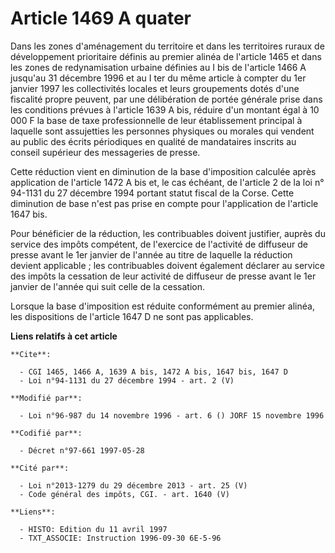 # Article 1469 A quater

Dans les zones d'aménagement du territoire et dans les territoires ruraux de développement prioritaire définis au premier
alinéa de l'article 1465 et dans les zones de redynamisation urbaine définies au I bis de l'article 1466 A jusqu'au 31
décembre 1996 et au I ter du même article à compter du 1er janvier 1997 les collectivités locales et leurs groupements dotés
d'une fiscalité propre peuvent, par une délibération de portée générale prise dans les conditions prévues à l'article 1639 A
bis, réduire d'un montant égal à 10 000 F la base de taxe professionnelle de leur établissement principal à laquelle sont
assujetties les personnes physiques ou morales qui vendent au public des écrits périodiques en qualité de mandataires
inscrits au conseil supérieur des messageries de presse.

Cette réduction vient en diminution de la base d'imposition calculée après application de l'article 1472 A bis et, le cas
échéant, de l'article 2 de la loi n° 94-1131 du 27 décembre 1994 portant statut fiscal de la Corse. Cette diminution de base
n'est pas prise en compte pour l'application de l'article 1647 bis.

Pour bénéficier de la réduction, les contribuables doivent justifier, auprès du service des impôts compétent, de l'exercice
de l'activité de diffuseur de presse avant le 1er janvier de l'année au titre de laquelle la réduction devient applicable ;
les contribuables doivent également déclarer au service des impôts la cessation de leur activité de diffuseur de presse avant
le 1er janvier de l'année qui suit celle de la cessation.

Lorsque la base d'imposition est réduite conformément au premier alinéa, les dispositions de l'article 1647 D ne sont pas
applicables.

**Liens relatifs à cet article**

	**Cite**:

	  - CGI 1465, 1466 A, 1639 A bis, 1472 A bis, 1647 bis, 1647 D
	  - Loi n°94-1131 du 27 décembre 1994 - art. 2 (V)

	**Modifié par**:

	  - Loi n°96-987 du 14 novembre 1996 - art. 6 () JORF 15 novembre 1996

	**Codifié par**:

	  - Décret n°97-661 1997-05-28

	**Cité par**:

	  - Loi n°2013-1279 du 29 décembre 2013 - art. 25 (V)
	  - Code général des impôts, CGI. - art. 1640 (V)

	**Liens**:

	  - HISTO: Edition du 11 avril 1997
	  - TXT_ASSOCIE: Instruction 1996-09-30 6E-5-96
